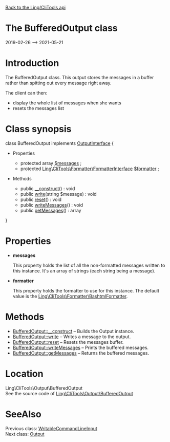 [Back to the Ling/CliTools api](https://github.com/lingtalfi/CliTools/blob/master/doc/api/Ling/CliTools.md)



The BufferedOutput class
================
2019-02-26 --> 2021-05-21






Introduction
============

The BufferedOutput class.
This output stores the messages in a buffer rather than spitting out every message right away.

The client can then:

- display the whole list of messages when she wants
- resets the messages list



Class synopsis
==============


class <span class="pl-k">BufferedOutput</span> implements [OutputInterface](https://github.com/lingtalfi/CliTools/blob/master/doc/api/Ling/CliTools/Output/OutputInterface.md) {

- Properties
    - protected array [$messages](#property-messages) ;
    - protected [Ling\CliTools\Formatter\FormatterInterface](https://github.com/lingtalfi/CliTools/blob/master/doc/api/Ling/CliTools/Formatter/FormatterInterface.md) [$formatter](#property-formatter) ;

- Methods
    - public [__construct](https://github.com/lingtalfi/CliTools/blob/master/doc/api/Ling/CliTools/Output/BufferedOutput/__construct.md)() : void
    - public [write](https://github.com/lingtalfi/CliTools/blob/master/doc/api/Ling/CliTools/Output/BufferedOutput/write.md)(string $message) : void
    - public [reset](https://github.com/lingtalfi/CliTools/blob/master/doc/api/Ling/CliTools/Output/BufferedOutput/reset.md)() : void
    - public [writeMessages](https://github.com/lingtalfi/CliTools/blob/master/doc/api/Ling/CliTools/Output/BufferedOutput/writeMessages.md)() : void
    - public [getMessages](https://github.com/lingtalfi/CliTools/blob/master/doc/api/Ling/CliTools/Output/BufferedOutput/getMessages.md)() : array

}




Properties
=============

- <span id="property-messages"><b>messages</b></span>

    This property holds the list of all the non-formatted messages written to this instance.
    It's an array of strings (each string being a message).
    
    

- <span id="property-formatter"><b>formatter</b></span>

    This property holds the formatter to use for this instance.
    The default value is the [Ling\CliTools\Formatter\BashtmlFormatter](https://github.com/lingtalfi/CliTools/blob/master/doc/api/Ling/CliTools/Formatter/BashtmlFormatter.md).
    
    



Methods
==============

- [BufferedOutput::__construct](https://github.com/lingtalfi/CliTools/blob/master/doc/api/Ling/CliTools/Output/BufferedOutput/__construct.md) &ndash; Builds the Output instance.
- [BufferedOutput::write](https://github.com/lingtalfi/CliTools/blob/master/doc/api/Ling/CliTools/Output/BufferedOutput/write.md) &ndash; Writes a message to the output.
- [BufferedOutput::reset](https://github.com/lingtalfi/CliTools/blob/master/doc/api/Ling/CliTools/Output/BufferedOutput/reset.md) &ndash; Resets the messages buffer.
- [BufferedOutput::writeMessages](https://github.com/lingtalfi/CliTools/blob/master/doc/api/Ling/CliTools/Output/BufferedOutput/writeMessages.md) &ndash; Prints the buffered messages.
- [BufferedOutput::getMessages](https://github.com/lingtalfi/CliTools/blob/master/doc/api/Ling/CliTools/Output/BufferedOutput/getMessages.md) &ndash; Returns the buffered messages.





Location
=============
Ling\CliTools\Output\BufferedOutput<br>
See the source code of [Ling\CliTools\Output\BufferedOutput](https://github.com/lingtalfi/CliTools/blob/master/Output/BufferedOutput.php)



SeeAlso
==============
Previous class: [WritableCommandLineInput](https://github.com/lingtalfi/CliTools/blob/master/doc/api/Ling/CliTools/Input/WritableCommandLineInput.md)<br>Next class: [Output](https://github.com/lingtalfi/CliTools/blob/master/doc/api/Ling/CliTools/Output/Output.md)<br>
